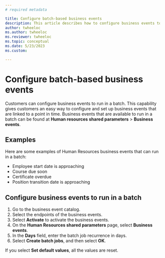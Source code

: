 ```yaml
---
# required metadata

title: Configure batch-based business events
description: This article describes how to configure business events to run in a batch in Microsoft Dynamics 365 Human Resources.
author: twheeloc
ms.author: twheeloc
ms.reviewer: twheeloc
ms.topic: conceptual
ms.date: 5/23/2023
ms.custom:

---
```


# Configure batch-based business events

Customers can configure business events to run in a batch. This capability gives customers an easy way to configure and set up business events that are linked to a point in time. Business events that are available to run in a batch can be found at **Human resources shared parameters** \> **Business events**.

## Examples

Here are some examples of Human Resources business events that can run in a batch:

- Employee start date is approaching
- Course due soon 
- Certificate overdue 
- Position transition date is approaching

## Configure business events to run in a batch

1. Go to the business event catalog.
2. Select the endpoints of the business events.
3. Select **Activate** to activate the business events.
4. On the **Human Resources shared parameters** page, select **Business events**.
5. In the **Days** field, enter the batch job recurrence in days.
6. Select **Create batch jobs**, and then select **OK**.

If you select **Set default values**, all the values are reset.
